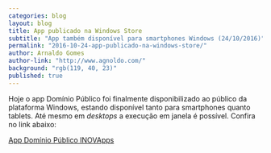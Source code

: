 ```yaml
---
categories: blog
layout: blog
title: App publicado na Windows Store
subtitle: "App também disponível para smartphones Windows (24/10/2016)"
permalink: "2016-10-24-app-publicado-na-windows-store/"
author: Arnaldo Gomes
author-link: "http://www.agnoldo.com/"
background: "rgb(119, 40, 23)"
published: true
---
```


Hoje o app Domínio Público foi finalmente disponibilizado ao público da plataforma Windows, estando disponível tanto para smartphones quanto tablets. Até mesmo em *desktops* a execução em janela é possível. Confira no link abaixo:

[App Domínio Público INOVApps](https://www.microsoft.com/pt-br/store/p/dominio-publico-inovapps/9nblggh4lzvm)
